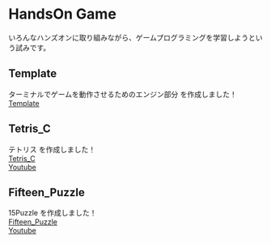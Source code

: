 # HandsOn Game

いろんなハンズオンに取り組みながら、ゲームプログラミングを学習しようという試みです。  


## Template

ターミナルでゲームを動作させるためのエンジン部分 を作成しました！  
[Template](https://github.com/mznmk/HandsOn_Game/tree/master/Template)  


## Tetris_C

テトリス を作成しました！  
[Tetris_C](https://github.com/mznmk/HandsOn_Game/tree/master/Tetris_C)  
[Youtube](https://www.youtube.com/shorts/I9F0s53NW68)


## Fifteen_Puzzle

15Puzzle を作成しました！  
[Fifteen_Puzzle](https://github.com/mznmk/HandsOn_Game/tree/master/Fifteen_Puzzle)  
[Youtube](https://www.youtube.com/watch?v=nXcbgF1EvMY)

